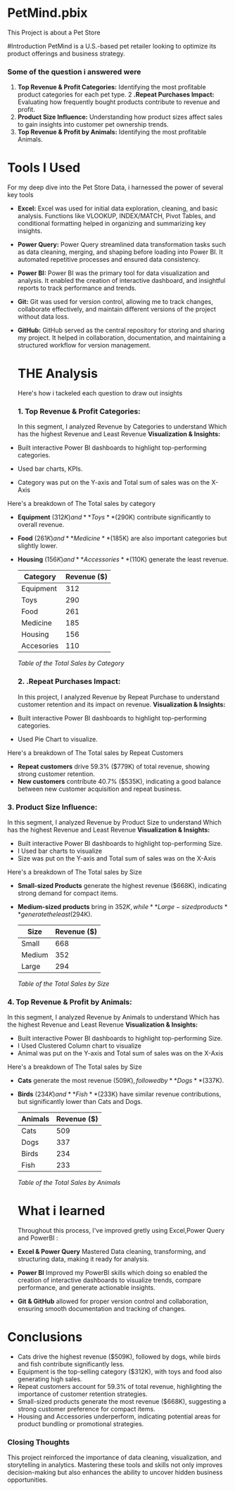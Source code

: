 # PetMind.pbix
This Project is about a Pet Store

#Introduction
PetMind is a U.S.-based pet retailer looking to optimize its product offerings and business strategy. 

### Some of the question i answered were 
1. **Top Revenue & Profit Categories:** Identifying the most profitable product categories for each pet type.
2 **.Repeat Purchases Impact:** Evaluating how frequently bought products contribute to revenue and profit.
3. **Product Size Influence:** Understanding how product sizes affect sales to gain insights into customer pet ownership trends.
4. **Top Revenue & Profit by Animals:**  Identifying the most profitable Animals.

# Tools I Used
For my deep dive into the Pet Store Data, i harnessed the power of several key tools
- **Excel:** Excel was used for initial data exploration, cleaning, and basic analysis. Functions like VLOOKUP, INDEX/MATCH, Pivot Tables, and conditional formatting helped in  organizing and summarizing key insights.
- **Power Query:** Power Query streamlined data transformation tasks such as data cleaning, merging, and shaping before loading into Power BI. It automated repetitive processes and 
    ensured data consistency.
- **Power BI:** Power BI was the primary tool for data visualization and analysis. It enabled the creation of interactive dashboard, and insightful reports to track performance and trends.
- **Git:** Git was used for version control, allowing me to track changes, collaborate effectively, and maintain different versions of the project without data loss.
- **GitHub:** GitHub served as the central repository for storing and sharing my project. It helped in collaboration, documentation, and maintaining a structured workflow for version 
   management.

  # THE Analysis
  Here's how i tackeled each question to draw out insights

  ### 1. **Top Revenue & Profit Categories:**
  In this segment, I analyzed Revenue by Categories to understand Which has the highest Revenue and Least Revenue
  **Visualization & Insights:**
 - Built interactive Power BI dashboards to highlight top-performing categories.
 - Used bar charts, KPIs.
 - Category was put on the Y-axis and Total sum of sales was on the X-Axis
   
Here's a breakdown of The Total sales by category
- **Equipment** ($312K) and **Toys** ($290K) contribute significantly to overall revenue.
- **Food** ($261K) and **Medicine** ($185K) are also important categories but slightly lower.
- **Housing** ($156K) and **Accessories** ($110K) generate the least revenue.

  | Category      |   Revenue ($) |
  |---------------|---------------|
  | Equipment     |  312          |
  | Toys          |  290          |
  | Food          |  261          |
  | Medicine      |  185          |
  | Housing       |  156          |
  Accesories      |  110          |

  *Table of the Total Sales by Category*

  ### 2. **.Repeat Purchases Impact:**
  In this project, I analyzed Revenue by Repeat Purchase to understand customer retention and its impact on revenue.
   **Visualization & Insights:**
 - Built interactive Power BI dashboards to highlight top-performing categories.
 - Used Pie Chart to visualize.
  
Here's a breakdown of The Total sales by Repeat Customers
  - **Repeat customers** drive 59.3% ($779K) of total revenue, showing strong customer retention.
  - **New customers** contribute 40.7% ($535K), indicating a good balance between new customer acquisition and repeat business.
 
  ### 3. **Product Size Influence:**
   In this segment, I analyzed Revenue by Product Size  to understand Which has the highest Revenue and Least Revenue
 **Visualization & Insights:**
 - Built interactive Power BI dashboards to highlight top-performing Size.
 - I Used bar charts to visualize
 - Size was put on the Y-axis and Total sum of sales was on the X-Axis

 Here's a breakdown of The Total sales by Size
- **Small-sized Products** generate the highest revenue ($668K), indicating strong demand for compact items.
- **Medium-sized products** bring in $352K, while **Large-sized products** generate the least ($294K).

  | Size          |   Revenue ($) |
  |---------------|---------------|
  | Small         |  668          |
  | Medium        |  352          |
  | Large         |  294          |

  *Table of the Total Sales by Size*
  

### 4. **Top Revenue & Profit by Animals:** 
In this segment, I analyzed Revenue by Animals  to understand Which has the highest Revenue and Least Revenue
**Visualization & Insights:**
 - Built interactive Power BI dashboards to highlight top-performing Size.
 - I Used Clustered Column chart to visualize
 - Animal was put on the Y-axis and Total sum of sales was on the X-Axis

Here's a breakdown of The Total sales by Size
- **Cats** generate the most revenue ($509K), followed by **Dogs** ($337K).
- **Birds** ($234K) and **Fish** ($233K) have similar revenue contributions, but significantly lower than Cats and Dogs.

  | Animals       |   Revenue ($) |
  |---------------|---------------|
  | Cats          |  509          |
  | Dogs          |  337          |
  | Birds         |  234          |
  | Fish          |  233          |

  *Table of the Total Sales by Animals*

  # What i learned
  Throughout this process, I've improved gretly using Excel,Power Query and PowerBI :
 - **Excel & Power Query**  Mastered Data cleaning, transforming, and structuring data, making it ready for analysis.
 - **Power BI** Improved my PowerBI skills which doing so enabled the creation of interactive dashboards to visualize trends, compare performance, and generate actionable insights.
 -  **Git & GitHub** allowed for proper version control and collaboration, ensuring smooth documentation and tracking of changes.

# Conclusions
- Cats drive the highest revenue ($509K), followed by dogs, while birds and fish contribute significantly less.
- Equipment is the top-selling category ($312K), with toys and food also generating high sales.
- Repeat customers account for 59.3% of total revenue, highlighting the importance of customer retention strategies.
- Small-sized products generate the most revenue ($668K), suggesting a strong customer preference for compact items.
- Housing and Accessories underperform, indicating potential areas for product bundling or promotional strategies.

### Closing Thoughts
This project reinforced the importance of data cleaning, visualization, and storytelling in analytics. Mastering these tools and skills not only improves decision-making but also enhances the ability to uncover hidden business opportunities.
